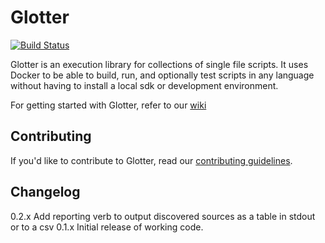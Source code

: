 # Glotter

[![Build Status](https://travis-ci.org/auroq/glotter.svg?branch=master)](https://travis-ci.org/auroq/glotter)

Glotter is an execution library for collections of single file scripts. It uses Docker to be able to build, run, and optionally test scripts in any language without having to install a local sdk or development environment.

For getting started with Glotter, refer to our [wiki](https://github.com/auroq/glotter/wiki)

## Contributing

If you'd like to contribute to Glotter, read our [contributing guidelines](./CONTRIBUTING.md).

## Changelog

0.2.x Add reporting verb to output discovered sources as a table in stdout or to a csv
0.1.x Initial release of working code.